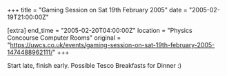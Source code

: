 +++
title = "Gaming Session on Sat 19th February 2005"
date = "2005-02-19T21:00:00Z"

[extra]
end_time = "2005-02-20T04:00:00Z"
location = "Physics Concourse Computer Rooms"
original = "https://uwcs.co.uk/events/gaming-session-on-sat-19th-february-2005-1474488962111/"
+++

Start late, finish early.  Possible Tesco Breakfasts for Dinner :)

